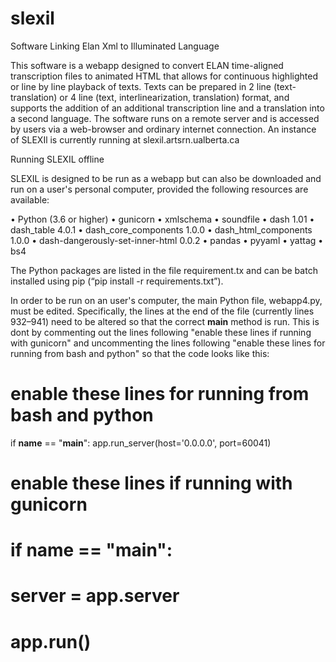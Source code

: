 # slexil
Software  Linking Elan Xml to Illuminated Language

This software is a webapp designed to convert ELAN time-aligned transcription files to animated HTML that allows for continuous highlighted or line by line playback of texts. Texts can be prepared in 2 line (text-translation) or 4 line (text, interlinearization, translation) format, and supports the addition of an additional transcription line and a translation into a second language. The software runs on a remote server and is accessed by users via a web-browser and ordinary internet connection. An instance of SLEXIl is currently running at slexil.artsrn.ualberta.ca

Running SLEXIL offline

SLEXIL is designed to be run as a webapp but can also be downloaded and run on a user's personal computer, provided the following resources are available:

•	Python (3.6 or higher)
•	gunicorn
•	xmlschema
•	soundfile
•	dash 1.01
•	dash_table 4.0.1
•	dash_core_components 1.0.0
•	dash_html_components 1.0.0
•	dash-dangerously-set-inner-html 0.0.2
•	pandas
•	pyyaml
•	yattag
•	bs4

The Python packages are listed in the file requirement.tx and can be batch installed using pip (“pip install -r requirements.txt”).

In order to be run on an user's computer, the main Python file, webapp4.py, must be edited. Specifically, the lines at the end of the file (currently lines 932–941) need to be altered so that the correct __main__ method is run. This is dont by commenting out the lines following "enable these lines if running with gunicorn" and uncommenting the lines following "enable these lines for running from bash and python" so that the code looks like this:

# enable these lines for running from bash and python
if __name__ == "__main__":
    app.run_server(host='0.0.0.0', port=60041)

# enable these lines if running with gunicorn
# if __name__ == "__main__":
#     server = app.server
#     app.run()

